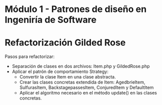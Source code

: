 # Módulo 1 - Patrones de diseño en Ingeniría de Software
# Refactorización Gilded Rose
Pasos para refactorizar:
- Separación de clases en dos archivos: Item.php y GildedRose.php 
- Aplicar el patrón de comportamiento Strategy:
  - Convertir la clase Item en una clase abstracta.
  - Crear las clases concretas extendida de Item: AgedbrieItem, SulfurasItem, BackstagepassesItem, ConjuredItem y DefaultItem
  - Aplicar el algoritmo necesario en el método update() en las clases concretas.
